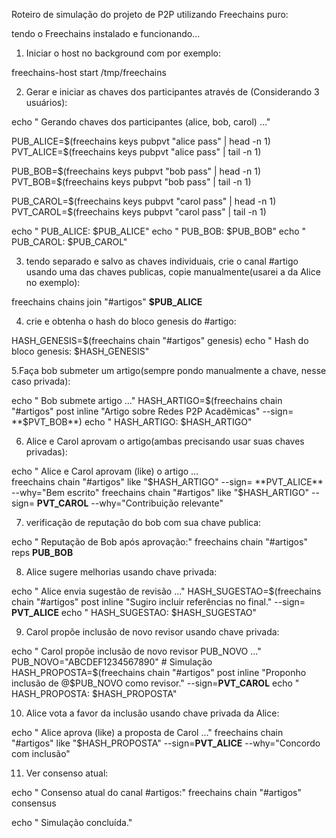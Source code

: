 Roteiro de simulação do projeto de P2P utilizando Freechains puro:

tendo o Freechains instalado e funcionando...


1. Iniciar o host no background com por exemplo:

freechains-host start /tmp/freechains


2. Gerar e iniciar as chaves dos participantes através de (Considerando 3 usuários):

echo " Gerando chaves dos participantes (alice, bob, carol) ..."

PUB_ALICE=$(freechains keys pubpvt "alice pass" | head -n 1)
PVT_ALICE=$(freechains keys pubpvt "alice pass" | tail -n 1)

PUB_BOB=$(freechains keys pubpvt "bob pass" | head -n 1)
PVT_BOB=$(freechains keys pubpvt "bob pass" | tail -n 1)

PUB_CAROL=$(freechains keys pubpvt "carol pass" | head -n 1)
PVT_CAROL=$(freechains keys pubpvt "carol pass" | tail -n 1)

echo " PUB_ALICE: $PUB_ALICE"
echo " PUB_BOB:   $PUB_BOB"
echo " PUB_CAROL: $PUB_CAROL"


3. tendo separado e salvo as chaves individuais, crie o canal #artigo usando uma das chaves publicas, copie manualmente(usarei a da Alice no exemplo):

freechains chains join "#artigos" **$PUB_ALICE**


4. crie e obtenha o hash do bloco genesis do #artigo:


HASH_GENESIS=$(freechains chain "#artigos" genesis)
echo " Hash do bloco genesis: $HASH_GENESIS"


5.Faça bob submeter um artigo(sempre pondo manualmente a chave, nesse caso privada):

echo " Bob submete artigo ..."
HASH_ARTIGO=$(freechains chain "#artigos" post inline "Artigo sobre Redes P2P Acadêmicas" --sign= **$PVT_BOB**)
echo " HASH_ARTIGO: $HASH_ARTIGO"


6. Alice e Carol aprovam o artigo(ambas precisando usar suas chaves privadas):

echo " Alice e Carol aprovam (like) o artigo ...	
freechains chain "#artigos" like "$HASH_ARTIGO" --sign= **PVT_ALICE** --why="Bem escrito"
freechains chain "#artigos" like "$HASH_ARTIGO" --sign= **PVT_CAROL** --why="Contribuição relevante"


7. verificação de reputação do bob com sua chave publica:

echo " Reputação de Bob após aprovação:"
freechains chain "#artigos" reps **PUB_BOB**


8. Alice sugere melhorias usando chave privada:

echo " Alice envia sugestão de revisão ..."
HASH_SUGESTAO=$(freechains chain "#artigos" post inline "Sugiro incluir referências no final." --sign= **PVT_ALICE**
echo " HASH_SUGESTAO: $HASH_SUGESTAO"


9. Carol propõe inclusão de novo revisor usando chave privada:

echo " Carol propõe inclusão de novo revisor PUB_NOVO ..."
PUB_NOVO="ABCDEF1234567890"  # Simulação
HASH_PROPOSTA=$(freechains chain "#artigos" post inline "Proponho inclusão de @$PUB_NOVO como revisor." --sign=**PVT_CAROL**
echo " HASH_PROPOSTA: $HASH_PROPOSTA"


10. Alice vota a favor da inclusão usando chave privada da Alice:

echo " Alice aprova (like) a proposta de Carol ..."
freechains chain "#artigos" like "$HASH_PROPOSTA" --sign=**PVT_ALICE** --why="Concordo com inclusão"


11. Ver consenso atual:

echo " Consenso atual do canal #artigos:"
freechains chain "#artigos" consensus


echo " Simulação concluída."

